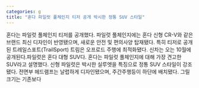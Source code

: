 ```yaml
---
categories: g
title: "혼다 파일럿 풀체인지 티저 공개 박시한 정통 SUV 스타일"
---
```

혼다는 파일럿 풀체인지 티저를 공개했다. 파일럿 풀체인지에는 혼다 신형 CR-V와 같은 브랜드 최신 디자인이 반영됐으며, 새로운 안전 및 편의사양 탑재됐다. 특히 티저로 공개된 트레일스포트(TrailSport) 트림은 오프로드 주행에 최적화됐다. 신차는 오는 10월에 공개된다.파일럿은 혼다 대형 SUV다. 혼다는 파일럿 풀체인지에 대해 가장 견고한 SUV라고 설명했다. 신형 파일럿은 박시한 실루엣을 특징으로 정통 SUV 스타일이 강조됐다. 전면부 헤드램프는 날렵하게 디자인됐으며, 주간주행등이 하단에 배치됐다. 그릴 크기는 기존보다